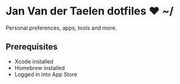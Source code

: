 # Jan Van der Taelen dotfiles ❤ ~/

Personal preferences, apps, tools and more.

## Prerequisites

- Xcode installed
- Homebrew installed
- Logged in into App Store
